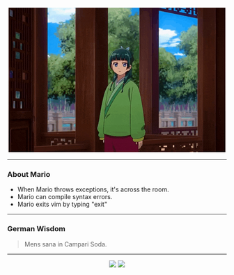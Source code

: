 <p align="center">
  <img src="assets/maomao.gif" />
</p>

---

### About Mario
- When Mario throws exceptions, it's across the room.
- Mario can compile syntax errors.
- Mario exits vim by typing "exit"

---

### German Wisdom
> Mens sana in Campari Soda.

---

<p align="center">
  <a>
    <img height="180em" src="https://github-readme-stats-eight-theta.vercel.app/api?username=Torfkopp&show_icons=true&theme=dark&include_all_commits=true&count_private=true"/>
  </a>
  <a href="https://github.com/Torfkopp?tab=repositories">
    <img height="180em" src="https://github-readme-stats-eight-theta.vercel.app/api/top-langs/?username=torfkopp&layout=compact&theme=dark&langs_count=8&hide=java"/>
  </a>
</p>
